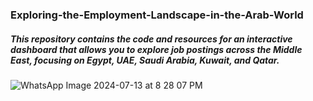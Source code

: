 ### Exploring-the-Employment-Landscape-in-the-Arab-World

##### This repository contains the code and resources for an interactive dashboard that allows you to explore job postings across the Middle East, focusing on Egypt, UAE, Saudi Arabia, Kuwait, and Qatar.


![WhatsApp Image 2024-07-13 at 8 28 07 PM](https://github.com/user-attachments/assets/316e3d0d-2cca-4af4-94c6-19bc09b8f3c2)
